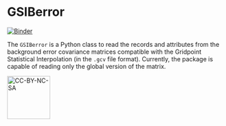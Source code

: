 # GSIBerror

[![Binder](https://mybinder.org/badge_logo.svg)](https://mybinder.org/v2/gh/cfbastarz/GSIBerror/main)

The `GSIBerror` is a Python class to read the records and attributes from the background error covariance matrices compatible with the Gridpoint Statistical Interpolation (in the `.gcv` file format). Currently, the package is capable of reading only the global version of the matrix.

<a href="https://creativecommons.org/licenses/by-nc-sa/4.0/legalcode" target="_blank"><img src="https://mirrors.creativecommons.org/presskit/buttons/88x31/png/by-nc-sa.png" alt="CC-BY-NC-SA" width="100"/></a>

